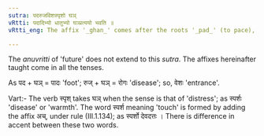 ```yaml
---
sutra: पदरुजविशस्पृशो घञ्
vRtti: पदादिभ्यो धातुभ्यो घञ्प्रत्ययो भवति ॥
vRtti_eng: The affix '_ghan_' comes after the roots '_pad_' (to pace), '_ruj_' (to pain), '_vis_' (to enter), and '_spris_' (to touch).

---
```

The _anuvritti_ of 'future' does not extend to this _sutra_. The affixes hereinafter taught come in all the tenses.

As पद + घञ् = पादः 'foot'; रुज् + घञ् = रोगः 'disease'; so, वेशः 'entrance'.

Vart:- The verb स्पृश् takes घञ् when the sense is that of 'distress'; as स्पर्शः 'disease' or 'warmth'. The word स्पर्श meaning 'touch' is formed by adding the affix अच्, under rule (III.1.134); as स्पर्शो देवदत्तः । There is difference in accent between these two words.